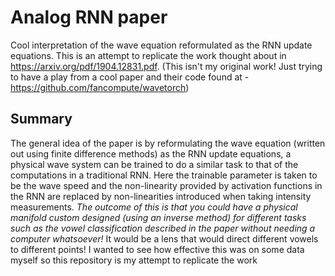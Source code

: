 # Analog RNN paper # 
Cool interpretation of the wave equation reformulated as the RNN update equations. This is an attempt to replicate the work thought about
in https://arxiv.org/pdf/1904.12831.pdf. (This isn't my original work! Just trying to have a play from a cool paper and their code found at - https://github.com/fancompute/wavetorch)

## Summary ##
The general idea of the paper is by reformulating the wave equation (written out using finite difference methods) as the
RNN update equations, a physical wave system can be trained to do a similar task to that of the computations in a traditional RNN. Here
the trainable parameter is taken to be the wave speed and the non-linearity provided by activation functions in the RNN are replaced
by non-linearities introduced when taking intensity measurements. *The outcome of this is that you could have a physical manifold custom
designed (using an inverse method) for different tasks such as the vowel classification described in the paper without needing a computer whatsoever!* It would be a lens that would direct different vowels to different points! I wanted to see how effective this was on some data myself so this repository is my attempt to replicate the work
